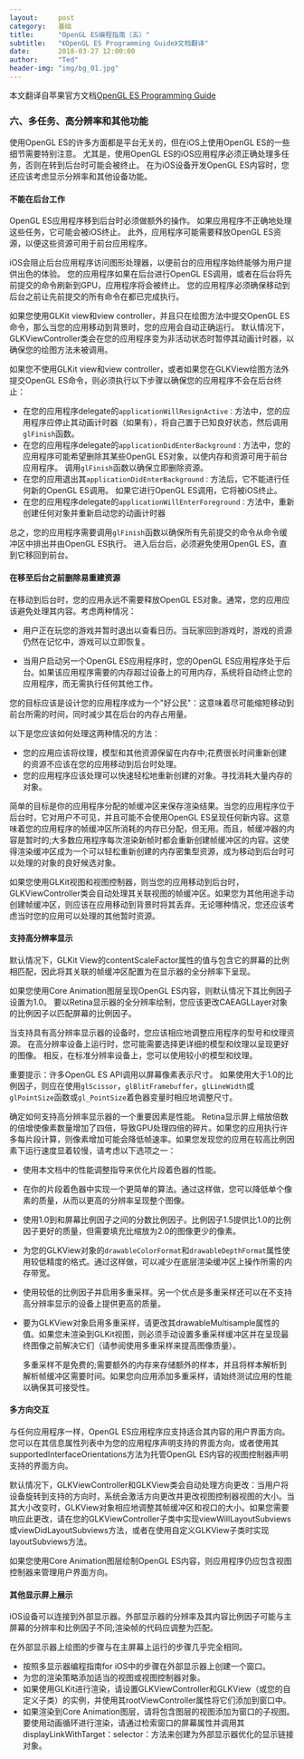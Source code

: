 ```yaml
---
layout:     post
category:   基础
title:      "OpenGL ES编程指南（五）"
subtitle:   "《OpenGL ES Programming Guide》文档翻译"
date:       2018-03-27 12:00:00
author:     "Ted"
header-img: "img/bg_01.jpg"
---
```


本文翻译自苹果官方文档[OpenGL ES Programming Guide](https://developer.apple.com/library/content/documentation/3DDrawing/Conceptual/OpenGLES_ProgrammingGuide/Introduction/Introduction.html#//apple_ref/doc/uid/TP40008793-CH1-SW1)

### 六、多任务、高分辨率和其他功能

使用OpenGL ES的许多方面都是平台无关的，但在iOS上使用OpenGL ES的一些细节需要特别注意。 尤其是，使用OpenGL ES的iOS应用程序必须正确处理多任务，否则在转到后台时可能会被终止。 在为iOS设备开发OpenGL ES内容时，您还应该考虑显示分辨率和其他设备功能。

#### 不能在后台工作

OpenGL ES应用程序移到后台时必须做额外的操作。 如果应用程序不正确地处理这些任务，它可能会被iOS终止。 此外，应用程序可能需要释放OpenGL ES资源，以便这些资源可用于前台应用程序。

 iOS会阻止后台应用程序访问图形处理器，以便前台的应用程序始终能够为用户提供出色的体验。 您的应用程序如果在后台进行OpenGL ES调用，或者在后台将先前提交的命令刷新到GPU，应用程序将会被终止。 您的应用程序必须确保移动到后台之前让先前提交的所有命令在都已完成执行。

如果您使用GLKit view和view controller，并且只在绘图方法中提交OpenGL ES命令，那么当您的应用移动到背景时，您的应用会自动正确运行。 默认情况下，GLKViewController类会在您的应用程序变为非活动状态时暂停其动画计时器，以确保您的绘图方法未被调用。

如果您不使用GLKit view和view controller，或者如果您在GLKView绘图方法外提交OpenGL ES命令，则必须执行以下步骤以确保您的应用程序不会在后台终止：

- 在您的应用程序delegate的`applicationWillResignActive：`方法中，您的应用程序应停止其动画计时器（如果有），将自己置于已知良好状态，然后调用`glFinish`函数。
- 在您的应用程序delegate的`applicationDidEnterBackground：`方法中，您的应用程序可能希望删除其某些OpenGL ES对象，以使内存和资源可用于前台应用程序。 调用`glFinish`函数以确保立即删除资源。
- 在您的应用退出其`applicationDidEnterBackground：`方法后，它不能进行任何新的OpenGL ES调用。 如果它进行OpenGL ES调用，它将被iOS终止。
- 在您的应用程序delegate的`applicationWillEnterForeground：`方法中，重新创建任何对象并重新启动您的动画计时器

总之，您的应用程序需要调用`glFinish`函数以确保所有先前提交的命令从命令缓冲区中排出并由OpenGL ES执行。 进入后台后，必须避免使用OpenGL ES，直到它移回到前台。

#### 在移至后台之前删除易重建资源

在移动到后台时，您的应用永远不需要释放OpenGL ES对象。通常，您的应用应该避免处理其内容。考虑两种情况：

- 用户正在玩您的游戏并暂时退出以查看日历。当玩家回到游戏时，游戏的资源仍然在记忆中，游戏可以立即恢复。

- 当用户启动另一个OpenGL ES应用程序时，您的OpenGL ES应用程序处于后台。如果该应用程序需要的内存超过设备上的可用内存，系统将自动终止您的应用程序，而无需执行任何其他工作。

您的目标应该是设计您的应用程序成为一个"好公民"：这意味着尽可能缩短移动到前台所需的时间，同时减少其在后台的内存占用量。

以下是您应该如何处理这两种情况的方法：

- 您的应用应该将纹理，模型和其他资源保留在内存中;花费很长时间重新创建的资源不应该在您的应用移动到后台时处理。
- 您的应用程序应该处理可以快速轻松地重新创建的对象。寻找消耗大量内存的对象。

简单的目标是你的应用程序分配的帧缓冲区来保存渲染结果。当您的应用程序位于后台时，它对用户不可见，并且可能不会使用OpenGL ES呈现任何新内容。这意味着您的应用程序的帧缓冲区所消耗的内存已分配，但无用。而且，帧缓冲器的内容是暂时的;大多数应用程序每次渲染新帧时都会重新创建帧缓冲区的内容。这使得渲染缓冲区成为一个可以轻松重新创建的内存密集型资源，成为移动到后台时可以处理的对象的良好候选对象。

如果您使用GLKit视图和视图控制器，则当您的应用移动到后台时，GLKViewController类会自动处理其关联视图的帧缓冲区。如果您为其他用途手动创建帧缓冲区，则应该在应用移动到背景时将其丢弃。无论哪种情况，您还应该考虑当时您的应用可以处理的其他暂时资源。

#### 支持高分辨率显示

默认情况下，GLKit View的contentScaleFactor属性的值与包含它的屏幕的比例相匹配，因此将其关联的帧缓冲区配置为在显示器的全分辨率下呈现。 

如果您使用Core Animation图层呈现OpenGL ES内容，则默认情况下其比例因子设置为1.0。 要以Retina显示器的全分辨率绘制，您应该更改CAEAGLLayer对象的比例因子以匹配屏幕的比例因子。

当支持具有高分辨率显示器的设备时，您应该相应地调整应用程序的型号和纹理资源。 在高分辨率设备上运行时，您可能需要选择更详细的模型和纹理以呈现更好的图像。 相反，在标准分辨率设备上，您可以使用较小的模型和纹理。

重要提示：许多OpenGL ES API调用以屏幕像素表示尺寸。 如果使用大于1.0的比例因子，则应在使用`glScissor`，`glBlitFramebuffer`，`glLineWidth`或`glPointSize`函数或`gl_PointSize`着色器变量时相应地调整尺寸。

确定如何支持高分辨率显示器的一个重要因素是性能。 Retina显示屏上缩放倍数的倍增使像素数量增加了四倍，导致GPU处理四倍的碎片。如果您的应用执行许多每片段计算，则像素增加可能会降低帧速率。如果您发现您的应用在较高比例因素下运行速度显着较慢，请考虑以下选项之一：

- 使用本文档中的性能调整指导来优化片段着色器的性能。

- 在你的片段着色器中实现一个更简单的算法。通过这样做，您可以降低单个像素的质量，从而以更高的分辨率呈现整个图像。

- 使用1.0到和屏幕比例因子之间的分数比例因子。比例因子1.5提供比1.0的比例因子更好的质量，但需要填充比缩放为2.0的图像更少的像素。

- 为您的GLKView对象的`drawableColorFormat`和`drawableDepthFormat`属性使用较低精度的格式。通过这样做，可以减少在底层渲染缓冲区上操作所需的内存带宽。

- 使用较低的比例因子并启用多重采样。另一个优点是多重采样还可以在不支持高分辨率显示的设备上提供更高的质量。

- 要为GLKView对象启用多重采样，请更改其drawableMultisample属性的值。如果您未渲染到GLKit视图，则必须手动设置多重采样缓冲区并在呈现最终图像之前解决它们（请参阅使用多重采样来提高图像质量）。

  多重采样不是免费的;需要额外的内存来存储额外的样本，并且将样本解析到解析帧缓冲区需要时间。如果您向应用添加多重采样，请始终测试应用的性能以确保其可接受性。

#### 多方向交互

与任何应用程序一样，OpenGL ES应用程序应支持适合其内容的用户界面方向。您可以在其信息属性列表中为您的应用程序声明支持的界面方向，或者使用其supportedInterfaceOrientations方法为托管OpenGL ES内容的视图控制器声明支持的界面方向。 

默认情况下，GLKViewController和GLKView类会自动处理方向更改：当用户将设备旋转到支持的方向时，系统会激活方向更改并更改视图控制器视图的大小。当其大小改变时，GLKView对象相应地调整其帧缓冲区和视口的大小。如果您需要响应此更改，请在您的GLKViewController子类中实现viewWillLayoutSubviews或viewDidLayoutSubviews方法，或者在使用自定义GLKView子类时实现layoutSubviews方法。

如果您使用Core Animation图层绘制OpenGL ES内容，则应用程序仍应包含视图控制器来管理用户界面方向。

#### 其他显示屏上展示

iOS设备可以连接到外部显示器。外部显示器的分辨率及其内容比例因子可能与主屏幕的分辨率和比例因子不同;渲染帧的代码应调整为匹配。

在外部显示器上绘图的步骤与在主屏幕上运行的步骤几乎完全相同。

- 按照多显示器编程指南for iOS中的步骤在外部显示器上创建一个窗口。
- 为您的渲染策略添加适当的视图或视图控制器对象。
- 如果使用GLKit进行渲染，请设置GLKViewController和GLKView（或您的自定义子类）的实例，并使用其rootViewController属性将它们添加到窗口中。
- 如果渲染到Core Animation图层，请将包含图层的视图添加为窗口的子视图。要使用动画循环进行渲染，请通过检索窗口的屏幕属性并调用其displayLinkWithTarget：selector：方法来创建为外部显示器优化的显示链接对象。